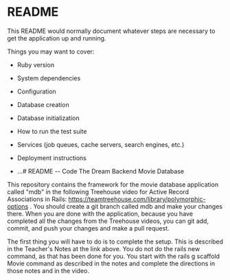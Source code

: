 # README

This README would normally document whatever steps are necessary to get the
application up and running.

Things you may want to cover:

* Ruby version

* System dependencies

* Configuration

* Database creation

* Database initialization

* How to run the test suite

* Services (job queues, cache servers, search engines, etc.)

* Deployment instructions

* ...# README -- Code The Dream Backend Movie Database

This repository contains the framework for the movie database application called "mdb" in the following Treehouse video for Active Record Associations in Rails:
https://teamtreehouse.com/library/polymorphic-options .  You should create a git branch called mdb and make your changes there.
When you are done with the application, because you have completed all the changes from the Treehouse videos, you can git add, commit, and push your changes and
make a pull request.

The first thing you will have to do is to complete the setup.  This is described in the Teacher's Notes at the link above.  You do not do the rails new command,
as that has been done for you.  You start with the rails g scaffold Movie command as described in the notes and complete the directions in those notes and in the
video.

